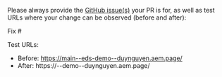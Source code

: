 Please always provide the [GitHub issue(s)](../issues) your PR is for, as well as test URLs where your change can be observed (before and after):

Fix #<gh-issue-id>

Test URLs:
- Before: https://main--eds-demo--duynguyen.aem.page/
- After: https://<branch>--demo--duynguyen.aem.page/
